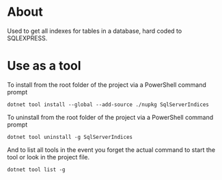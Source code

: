 ﻿# About

Used to get all indexes for tables in a database, hard coded to SQLEXPRESS.

# Use as a tool

To install from the root folder of the project via a PowerShell command prompt

```
dotnet tool install --global --add-source ./nupkg SqlServerIndices
```

To uninstall from the root folder of the project via a PowerShell command prompt

```
dotnet tool uninstall -g SqlServerIndices
```

And to list all tools in the event you forget the actual command to start the tool or look in the project file.

```
dotnet tool list -g
```